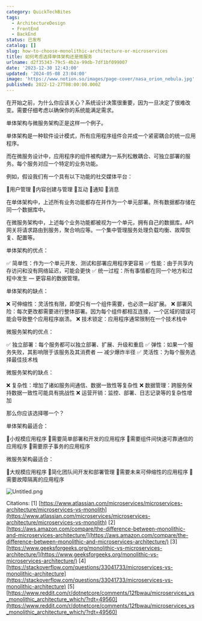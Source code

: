 ```yaml
---
category: QuickTechBites
tags:
  - ArchitectureDesign
  - FrontEnd
  - BackEnd
status: 已发布
catalog: []
slug: how-to-choose-monolithic-architecture-or-microservices
title: 如何考虑选择单体架构还是微服务
urlname: d2f35343-79c5-4b2a-99db-7df1bf099007
date: '2023-12-30 12:43:00'
updated: '2024-05-08 23:04:00'
image: 'https://www.notion.so/images/page-cover/nasa_orion_nebula.jpg'
published: 2022-12-27T08:00:00.000Z
---
```


在开始之前，为什么你应该关心？系统设计决策很重要，因为一旦决定了很难改变。需要仔细考虑以确保你的系统能满足需求。


单体架构与微服务架构正是这样一个例子。


单体架构是一种软件设计模式，所有应用程序组件合并成一个紧密耦合的统一应用程序。


而在微服务设计中，应用程序的组件被构建为一系列松散耦合、可独立部署的服务。每个服务对应一个特定的业务功能。


例如，假设我们有一个具有以下功能的社交媒体平台：


🔸用户管理
🔸内容创建与管理
🔸互动
🔸通知
🔸消息


在单体架构中，上述所有业务功能都存在并作为一个单元部署。所有数据都存储在同一个数据库中。


在微服务架构中，上述每个业务功能都被视为一个单元，拥有自己的数据库。API 网关将请求路由到服务，聚合响应等。一个集中管理服务处理负载均衡、故障恢复、配置等。


单体架构的优点：


✅ 简单性：作为一个单元开发、测试和部署应用程序更容易
✅ 性能：由于共享内存访问和没有网络延迟，可能会更快
✅ 统一过程：所有事情都在同一个地方和过程中发生 — 更容易的数据管理。


单体架构的缺点：


❌ 可伸缩性：灵活性有限，即使只有一个组件需要，也必须一起扩展。
❌ 部署风险：每次更改都需要进行整体部署。因为每个组件都相互连接，一个区域的错误可能会导致整个应用程序崩溃。
❌ 技术锁定：应用程序通常限制在一个技术栈中


微服务架构的优点：


✅ 独立部署：每个服务都可以独立部署、扩展、升级和重启
✅ 弹性：如果一个服务失败，其影响限于该服务及其消费者 — 减少爆炸半径
✅ 灵活性：为每个服务选择最佳技术栈


微服务架构的缺点：


❌ 复杂性：增加了诸如服务间通信、数据一致性等复杂性
❌ 数据管理：跨服务保持数据一致性可能具有挑战性
❌ 运营开销：监控、部署、日志记录等的复杂性增加


那么你应该选择哪一个？


单体架构最适合：


🔹小规模应用程序
🔹需要简单部署和开发的应用程序
🔹需要组件间快速可靠通信的应用程序
🔹需要原子事务的应用程序


微服务架构最适合：


🔸大规模应用程序
🔸简化团队间开发和部署管理
🔸需要未来可伸缩性的应用程序
🔸需要故障隔离的应用程序


![Untitled.png](https://prod-files-secure.s3.us-west-2.amazonaws.com/5d24fe63-e567-4804-86f9-9fdc62e13082/8d149051-cc00-4198-a3d7-e00805eb8f9e/Untitled.png?X-Amz-Algorithm=AWS4-HMAC-SHA256&X-Amz-Content-Sha256=UNSIGNED-PAYLOAD&X-Amz-Credential=ASIAZI2LB466UXICZDKA%2F20250317%2Fus-west-2%2Fs3%2Faws4_request&X-Amz-Date=20250317T053846Z&X-Amz-Expires=3600&X-Amz-Security-Token=IQoJb3JpZ2luX2VjEOX%2F%2F%2F%2F%2F%2F%2F%2F%2F%2FwEaCXVzLXdlc3QtMiJHMEUCIQCtiwdYnYOCdW6IZ9HoKrl%2FOdJ4%2F%2FSHVGg86DtPUMfnaQIgCZ0GgLmwr8dizr1fCW1P8xAaqNe6qjq%2FTlI%2FutWb5lkq%2FwMIPhAAGgw2Mzc0MjMxODM4MDUiDA5WLhyXyrOsO4mvHSrcA0wLZoQoPvJ7Jslo96PJTkqESbEONKdfd6%2BXwNo5vqFZmDv5jlbt2HQ0CqSsS%2FdxHIH2Qk80qKGB82NoWw9tB13ZQGt14sky7oLiAg3odo6kVVuZjGqMBYPT6e5SzDRQ37ia1%2FADUxw4v7%2BM7ur4VU3%2BpXrL6HwH3ehwFxdyrOTBju%2Fq0yzIZS5Ojnldt8TACn7AnlrSi32bDeQDYTHtnRChxh2t3dkxF8GASy1mdJtgox0trmNqQ9ZtSJN4cjdFDuNPikFIM2v6l3JycJ6jxzYH2t9w5CPQ3xuzvdgaYxx8w%2BifbqE6mwnVH26wLoob1PzCWhXVn2v%2FR6gVgb%2BGS0ETYAg8TeYt9yzxATotp9nH0kRSgo%2FYksbR2ujyNdWU4Wa6RoeJ9A2Yemw%2FYZymZX3Wf%2B%2BS2nLJTVaAElqqXP%2B%2FUNQVHPOMfMHAXkPDfTHwDyYHJE1S3KLd31RWFiRsLSAJHByQW7s6rvsPuWr1SwyCi7kC3CKbvhQ462agTH8DmyNc557Bs7eQFexYOGkcLH7WjOljTWGthDytrlw1A7Htp0UWHjBlzoMdUat6K4ADuTvkiuBrxffdbt9KEaAcWJUNdFg0r94nbmTCRqx5KUbLhmDR9V%2F6CMp1nYahMNjZ3r4GOqUBLn2S0md5HuEO%2F%2BFQGOVwvu%2FyU%2B%2FiAk4Sj1mBvSvZdHSeAmZ1O0TIbeBHa15Wieyk1mhxxWK8FxUJc4TRR%2BrJKWXoSs6bjITSSXOxS%2FY0bnrXdhiMNPTDcGXlO48IZx3IXoUFkKhMgaCXkigL%2FXDpfuaXmm4ZggU%2Fzk4ZX1H9y%2BMshdXQBGkfNeX2sidGsgl1Q3qBqhKbqLIiza2dKaeoty9cmW0H&X-Amz-Signature=22e8388c09e6b022422b447ddc04a134e1c0aba1e3400fcd38af46131865220e&X-Amz-SignedHeaders=host&x-id=GetObject)


Citations:
[1] [https://www.atlassian.com/microservices/microservices-architecture/microservices-vs-monolith](https://www.atlassian.com/microservices/microservices-architecture/microservices-vs-monolith)
[2] [https://aws.amazon.com/compare/the-difference-between-monolithic-and-microservices-architecture/](https://aws.amazon.com/compare/the-difference-between-monolithic-and-microservices-architecture/)
[3] [https://www.geeksforgeeks.org/monolithic-vs-microservices-architecture/](https://www.geeksforgeeks.org/monolithic-vs-microservices-architecture/)
[4] [https://stackoverflow.com/questions/33041733/microservices-vs-monolithic-architecture](https://stackoverflow.com/questions/33041733/microservices-vs-monolithic-architecture)
[5] [https://www.reddit.com/r/dotnetcore/comments/12fbwau/microservices_vs_monolithic_architecture_which/?rdt=49560](https://www.reddit.com/r/dotnetcore/comments/12fbwau/microservices_vs_monolithic_architecture_which/?rdt=49560)

